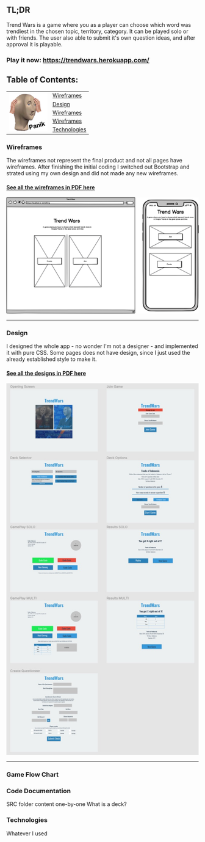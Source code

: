 
## TL;DR
Trend Wars is a game where you as a player can choose which word was trendiest in the chosen topic, territory, category. It can be played solo or with friends. The user also able to submit it's own question ideas, and after approval it is playable.

### Play it now: <https://trendwars.herokuapp.com/>

## Table of Contents:
<table>
<tr>
  <td rowspan="5"><img src="/public/images/heads/1.png"></td>
  <td><a href=#wireframes>Wireframes</a></td>
  
</tr>
<tr>
  <td><a href=#design>Design</a></td>
</tr>
  <tr>
  <td><a href=#wireframes>Wireframes</a></td>
</tr>
  <tr>
  <td><a href=#wireframes>Wireframes</a></td>
</tr>
  <tr>
  <td><a href=#Technologies>Technologies</a></td>
</tr>
</table>


### Wireframes
The wireframes not represent the final product and not all pages have wireframes. After finishing the initial coding I switched out Bootstrap and strated using my own design and did not made any new wireframes.
#### [See all the wireframes in PDF here](.github/initial-wireframes.pdf)

![Dashboard Wireframe](.github/dashboard.png "Dashboard wireframe")

---
### Design
I designed the whole app - no wonder I'm not a designer - and implemented it with pure CSS. Some pages does not have design, since I just used the already established style to make it. 
#### [See all the designs in PDF here](.github/twdesign.pdf)

![Design](.github/design.jpg "Design")

---

### Game Flow Chart

### Code Documentation
SRC folder content one-by-one 
What is a deck?

### Technologies
Whatever I used 

